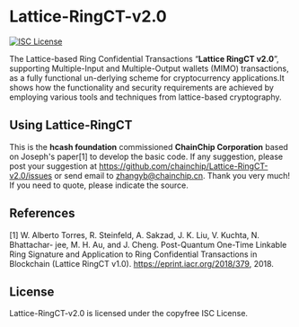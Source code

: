 # Lattice-RingCT-v2.0
[![ISC License](http://img.shields.io/badge/license-ISC-blue.svg)](http://copyfree.org)

The Lattice-based Ring Confidential Transactions “**Lattice RingCT v2.0**”, supporting Multiple-Input and Multiple-Output wallets (MIMO) transactions, as a fully functional un-derlying scheme for cryptocurrency applications.It shows how the functionality and security requirements are achieved by employing various tools and techniques from lattice-based cryptography.

## Using Lattice-RingCT
This is the **hcash foundation** commissioned **ChainChip Corporation** based on Joseph's paper[1] to develop the basic code.
If any suggestion, please post your suggestion at https://github.com/chainchip/Lattice-RingCT-v2.0/issues or send email to zhangyb@chainchip.cn. Thank you very much!
If you need to quote, please indicate the source.

## References
[1] W. Alberto Torres, R. Steinfeld, A. Sakzad, J. K. Liu, V. Kuchta, N. Bhattachar- jee, M. H. Au, and J. Cheng. Post-Quantum One-Time Linkable Ring Signature and Application to Ring Confidential Transactions in Blockchain (Lattice RingCT v1.0). https://eprint.iacr.org/2018/379, 2018.

## License
Lattice-RingCT-v2.0 is licensed under the copyfree ISC License.
